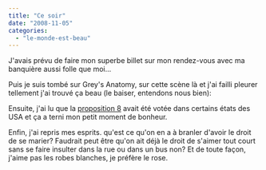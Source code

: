 ```yaml
---
title: "Ce soir"
date: "2008-11-05"
categories: 
  - "le-monde-est-beau"
---
```


J'avais prévu de faire mon superbe billet sur mon rendez-vous avec ma banquière aussi folle que moi...

Puis je suis tombé sur Grey's Anatomy, sur cette scène là et j'ai failli pleurer tellement j'ai trouvé ça beau (le baiser, entendons nous bien):

Ensuite, j'ai lu que la [proposition 8](http://www.gayclic.com/articles/lections_americaines_victoire_totale_pour_les_anti-gays_.html) avait été votée dans certains états des USA et ça a terni mon petit moment de bonheur.

Enfin, j'ai repris mes esprits. qu'est ce qu'on en a à branler d'avoir le droit de se marier? Faudrait peut être qu'on ait déjà le droit de s'aimer tout court sans se faire insulter dans la rue ou dans un bus non? Et de toute façon, j'aime pas les robes blanches, je préfère le rose.
